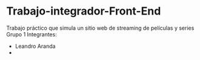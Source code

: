 # Trabajo-integrador-Front-End
Trabajo práctico que simula un sitio web de streaming de películas y series
Grupo 1
Integrantes:
- Leandro Aranda
- 
